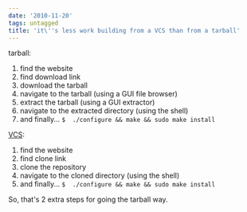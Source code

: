 ```yaml
---
date: '2010-11-20'
tags: untagged
title: 'it\''s less work building from a VCS than from a tarball'
---
```


tarball:

1.  find the website
2.  find download link
3.  download the tarball
4.  navigate to the tarball (using a GUI file browser)
5.  extract the tarball (using a GUI extractor)
6.  navigate to the extracted directory (using the shell)
7.  and finally\... `$  ./configure && make && sudo make install`

[VCS][]:

1.  find the website
2.  find clone link
3.  clone the repository
4.  navigate to the cloned directory (using the shell)
5.  and finally\... `$  ./configure && make && sudo make install`

So, that\'s 2 extra steps for going the tarball way.

  [VCS]: http://en.wikipedia.org/wiki/Revision_control
